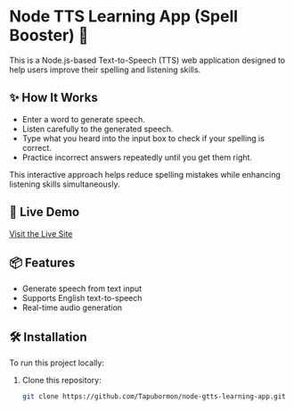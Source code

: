# Node TTS Learning App (Spell Booster) 🎤

This is a Node.js-based Text-to-Speech (TTS) web application designed to help users improve their spelling and listening skills.  

## ✨ How It Works  
- Enter a word to generate speech.  
- Listen carefully to the generated speech.  
- Type what you heard into the input box to check if your spelling is correct.  
- Practice incorrect answers repeatedly until you get them right.  

This interactive approach helps reduce spelling mistakes while enhancing listening skills simultaneously. 


## 🚀 Live Demo
[Visit the Live Site](https://node-gtts-learning-app.onrender.com/)

## 📦 Features
- Generate speech from text input
- Supports English text-to-speech
- Real-time audio generation

## 🛠️ Installation
To run this project locally:

1. Clone this repository:
   ```bash
   git clone https://github.com/Tapubormon/node-gtts-learning-app.git

   
